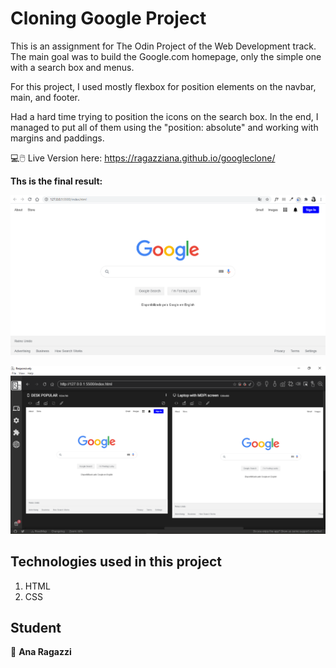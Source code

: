 # Cloning Google Project

This is an assignment for The Odin Project of the Web Development track. 
The main goal was to build the Google.com homepage, only the simple one with a search box and menus.

For this project, I used mostly flexbox for position elements on the navbar, main, and footer.

Had a hard time trying to position the icons on the search box. In the end, I managed to put all of them using the "position: absolute" and working with margins and paddings.

💻🖱️
Live Version here: https://ragazziana.github.io/googleclone/

**Ths is the final result:**

![Google Clone](https://github.com/ragazziana/googleclone/blob/master/images/googleclone.png?raw=true "Google Clone")

![Google Clone](https://github.com/ragazziana/googleclone/blob/master/images/googleclonerespons.png?raw=true "Google Clone")

## Technologies used in this project

1. HTML
1. CSS

## Student

👩 
**Ana Ragazzi**
